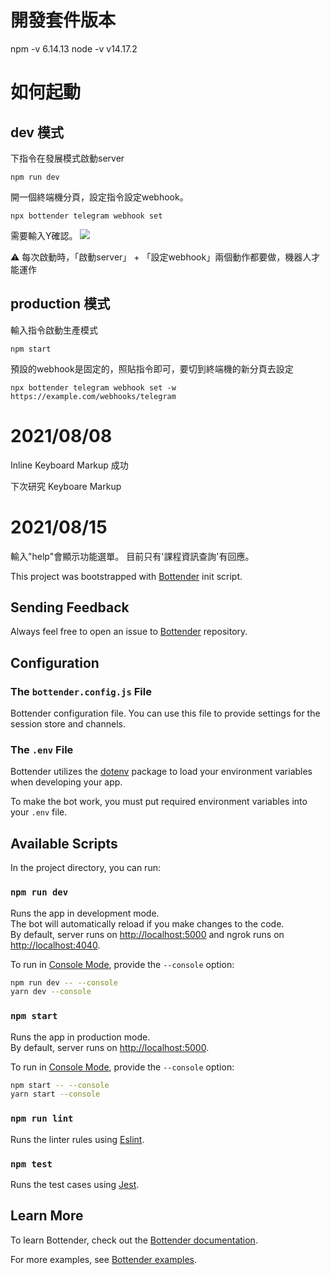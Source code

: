 # 開發套件版本
npm -v 6.14.13
node -v v14.17.2

# 如何起動
## dev 模式
下指令在發展模式啟動server
```
npm run dev
```

開一個終端機分頁，設定指令設定webhook。
```
npx bottender telegram webhook set
```
需要輸入Y確認。
![](https://i.imgur.com/iCPLUlY.png)

:warning: 每次啟動時，「啟動server」 + 「設定webhook」兩個動作都要做，機器人才能運作

## production 模式
輸入指令啟動生產模式
```
npm start
```
預設的webhook是固定的，照貼指令即可，要切到終端機的新分頁去設定
```
npx bottender telegram webhook set -w https://example.com/webhooks/telegram
```
# 2021/08/08
Inline Keyboard Markup 成功



下次研究 Keyboare Markup

# 2021/08/15
輸入"help"會顯示功能選單。
目前只有'課程資訊查詢'有回應。



This project was bootstrapped with
[Bottender](https://github.com/Yoctol/bottender) init script.

## Sending Feedback

Always feel free to open an issue to
[Bottender](https://github.com/Yoctol/bottender/issues) repository.

## Configuration

### The `bottender.config.js` File

Bottender configuration file. You can use this file to provide settings for the session store and channels.

### The `.env` File

Bottender utilizes the [dotenv](https://www.npmjs.com/package/dotenv) package to load your environment variables when developing your app.

To make the bot work, you must put required environment variables into your `.env` file.

## Available Scripts

In the project directory, you can run:

### `npm run dev`

Runs the app in development mode.<br>
The bot will automatically reload if you make changes to the code.<br>
By default, server runs on [http://localhost:5000](http://localhost:5000) and ngrok runs on [http://localhost:4040](http://localhost:4040).

To run in [Console Mode](https://bottender.js.org/docs/en/the-basics-console-mode), provide the `--console` option:

```sh
npm run dev -- --console
yarn dev --console
```

### `npm start`

Runs the app in production mode.<br>
By default, server runs on [http://localhost:5000](http://localhost:5000).

To run in [Console Mode](https://bottender.js.org/docs/en/the-basics-console-mode), provide the `--console` option:

```sh
npm start -- --console
yarn start --console
```

### `npm run lint`

Runs the linter rules using [Eslint](https://eslint.org/).

### `npm test`

Runs the test cases using [Jest](https://jestjs.io/).

## Learn More

To learn Bottender, check out the [Bottender documentation](https://bottender.js.org/docs/en/getting-started).

For more examples, see [Bottender examples](https://github.com/Yoctol/bottender/tree/master/examples).
